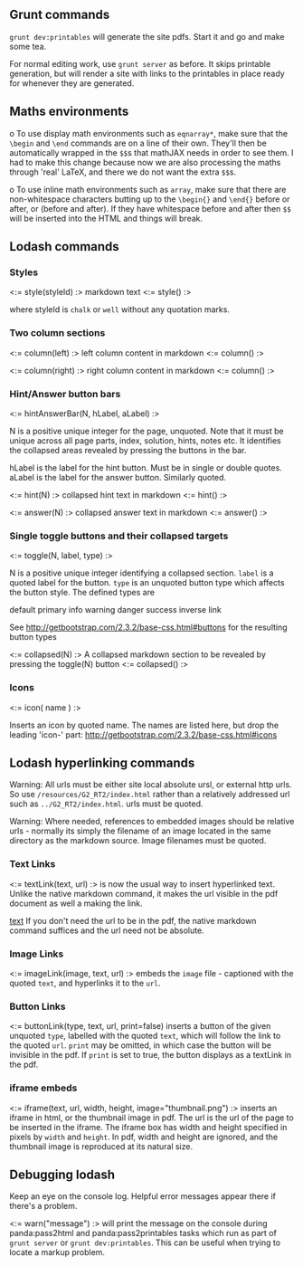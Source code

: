## Grunt commands

`grunt dev:printables` will generate the site pdfs. Start it and go and make some tea.

For normal editing work, use `grunt server` as before. It skips printable generation, but will render a site with links to the printables in place ready for whenever they are generated.

## Maths environments
o To use display math environments such as `eqnarray*`, make sure that the `\begin` and `\end` commands are on a line of their own. They'll then be automatically wrapped in the `$$`s that mathJAX needs in order to see them. I had to make this change because now we are also processing the maths through 'real' LaTeX, and there we do not want the extra `$$`s.

o To use inline math environments such as `array`, make sure that there are non-whitespace characters butting up to the `\begin{}` and `\end{}` before or after, or (before and after). If they have whitespace before and after then `$$` will be inserted into the HTML and things will break.

## Lodash commands

### Styles
<:= style(styleId) :> 
  markdown text
<:= style() :>

where styleId is `chalk` or `well` without any quotation marks.

### Two column sections
<:= column(left) :>
  left column content in markdown
<:= column() :>

<:= column(right) :>
  right column content in markdown
<:= column() :>

### Hint/Answer button bars

<:= hintAnswerBar(N, hLabel, aLabel) :>

N is a positive unique integer for the page, unquoted. Note that it must be unique across all page parts, index, solution, hints, notes etc. It identifies the collapsed areas revealed by pressing the buttons in the bar.

hLabel is the label for the hint button. Must be in single or double quotes.
aLabel is the label for the answer button. Similarly quoted.

<:= hint(N) :>
  collapsed hint text in markdown
<:= hint() :>

<:= answer(N) :>
  collapsed answer text in markdown
<:= answer() :>

### Single toggle buttons and their collapsed targets

<:= toggle(N, label, type) :>

N is a positive unique integer identifying a collapsed section.
`label` is a quoted label for the button.
`type` is an unquoted button type which affects the button style. The defined types are

  default
  primary
  info
  warning
  danger
  success
  inverse
  link

See http://getbootstrap.com/2.3.2/base-css.html#buttons for the resulting button types

<:= collapsed(N) :>
  A collapsed markdown section to be revealed by pressing the toggle(N) button
<:= collapsed() :>

### Icons

<:= icon( name ) :>

Inserts an icon by quoted name. The names are listed here, but drop the leading 'icon-' part:
http://getbootstrap.com/2.3.2/base-css.html#icons

## Lodash hyperlinking commands

Warning: All urls must be either site local absolute ursl, or external http urls. So use `/resources/G2_RT2/index.html` rather than a relatively addressed url such as `../G2_RT2/index.html`. urls must be quoted.

Warning: Where needed, references to embedded images should be relative urls - normally its simply the filename of an image located in the same directory as the markdown source. Image filenames must be quoted.

### Text Links

<:= textLink(text, url) :> is now the usual way to insert hyperlinked text. Unlike the native markdown command,  it makes the url visible in the pdf document as well a making the link. 

[text](url)
If you don't need the url to be in the pdf, the native markdown command suffices and the url need not be absolute.

### Image Links

<:= imageLink(image, text, url) :> embeds the `image` file - captioned with the quoted `text`, and hyperlinks it to the `url`.

### Button Links

<:= buttonLink(type, text, url, print=false) inserts a button of the given unquoted `type`, labelled with the quoted `text`, which will follow the link to the quoted `url`. `print` may be omitted, in which case the button will be invisible in the pdf. If `print` is set to true, the button displays as a textLink in the pdf.

### iframe embeds

<:= iframe(text, url, width, height, image="thumbnail.png") :> inserts an iframe in html, or the thumbnail image in pdf. The url is the url of the page to be inserted in the iframe. The iframe box has width and height specified in pixels by `width` and `height`. In pdf, width and height are ignored, and the thumbnail image is reproduced at its natural size.

## Debugging lodash

Keep an eye on the console log. Helpful error messages appear there if there's a problem.

<:= warn("message") :> will print the message on the console during panda:pass2html and panda:pass2printables tasks which run as part of `grunt server` or `grunt dev:printables`. This can be useful when trying to locate a markup problem.


